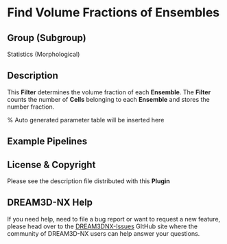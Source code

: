 # Find Volume Fractions of Ensembles

## Group (Subgroup)

Statistics (Morphological)

## Description

This **Filter** determines the volume fraction of each **Ensemble**. The **Filter** counts the number of **Cells** belonging to each **Ensemble** and stores the number fraction.

% Auto generated parameter table will be inserted here

## Example Pipelines

## License & Copyright

Please see the description file distributed with this **Plugin**

## DREAM3D-NX Help

If you need help, need to file a bug report or want to request a new feature, please head over to the [DREAM3DNX-Issues](https://github.com/BlueQuartzSoftware/DREAM3DNX-Issues/discussions) GItHub site where the community of DREAM3D-NX users can help answer your questions.

